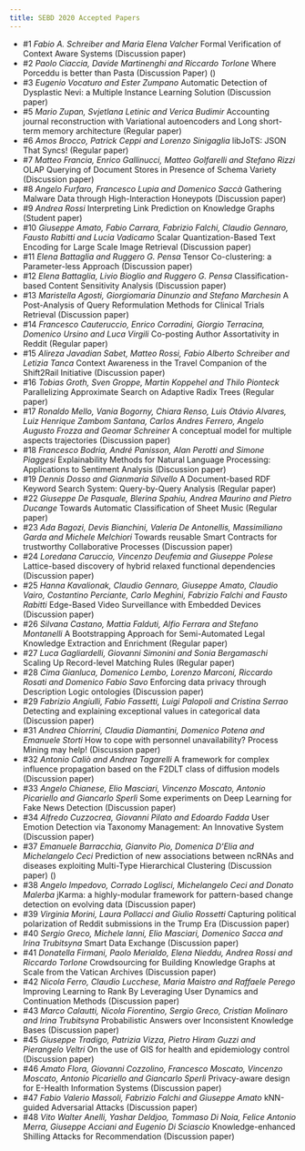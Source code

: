 ```yaml
---
title: SEBD 2020 Accepted Papers
---
```



 - &num;1 *Fabio A. Schreiber and Maria Elena Valcher* Formal Verification of Context Aware Systems (Discussion paper)
 - &num;2 *Paolo Ciaccia, Davide Martinenghi and Riccardo Torlone* Where Porceddu is better than Pasta (Discussion Paper) ()
 - &num;3 *Eugenio Vocaturo and Ester Zumpano* Automatic Detection of Dysplastic Nevi: a Multiple Instance Learning Solution (Discussion paper)
 - &num;5 *Mario Zupan, Svjetlana Letinic and Verica Budimir* Accounting journal reconstruction with Variational autoencoders and Long short-term memory architecture (Regular paper)
 - &num;6 *Amos Brocco, Patrick Ceppi and Lorenzo Sinigaglia* libJoTS: JSON That Syncs! (Regular paper)
 - &num;7 *Matteo Francia, Enrico Gallinucci, Matteo Golfarelli and Stefano Rizzi* OLAP Querying of Document Stores in Presence of Schema Variety (Discussion paper)
 - &num;8 *Angelo Furfaro, Francesco Lupia and Domenico Saccà* Gathering Malware Data through High-Interaction Honeypots (Discussion paper)
 - &num;9 *Andrea Rossi* Interpreting Link Prediction on Knowledge Graphs (Student paper)
 - &num;10 *Giuseppe Amato, Fabio Carrara, Fabrizio Falchi, Claudio Gennaro, Fausto Rabitti and Lucia Vadicamo* Scalar Quantization-Based Text Encoding for Large Scale Image Retrieval (Discussion paper)
 - &num;11 *Elena Battaglia and Ruggero G. Pensa* Tensor Co-clustering: a Parameter-less Approach (Discussion paper)
 - &num;12 *Elena Battaglia, Livio Bioglio and Ruggero G. Pensa* Classification-based Content Sensitivity Analysis (Discussion paper)
 - &num;13 *Maristella Agosti, Giorgiomaria Dinunzio and Stefano Marchesin* A Post-Analysis of Query Reformulation Methods for Clinical Trials Retrieval (Discussion paper)
 - &num;14 *Francesco Cauteruccio, Enrico Corradini, Giorgio Terracina, Domenico Ursino and Luca Virgili* Co-posting Author Assortativity in Reddit (Regular paper)
 - &num;15 *Alireza Javadian Sabet, Matteo Rossi, Fabio Alberto Schreiber and Letizia Tanca* Context Awareness in the Travel Companion of the Shift2Rail Initiative (Discussion paper)
 - &num;16 *Tobias Groth, Sven Groppe, Martin Koppehel and Thilo Pionteck* Parallelizing Approximate Search on Adaptive Radix Trees (Regular paper)
 - &num;17 *Ronaldo Mello, Vania Bogorny, Chiara Renso, Luis Otávio Alvares, Luiz Henrique Zambom Santana, Carlos Andres Ferrero, Angelo Augusto Frozza and Geomar Schreiner* A conceptual model for multiple aspects trajectories (Discussion paper)
 - &num;18 *Francesco Bodria, André Panisson, Alan Perotti and Simone Piaggesi* Explainability Methods for Natural Language Processing: Applications to Sentiment Analysis (Discussion paper)
 - &num;19 *Dennis Dosso and Gianmaria Silvello* A Document-based RDF Keyword Search System: Query-by-Query Analysis (Regular paper)
 - &num;22 *Giuseppe De Pasquale, Blerina Spahiu, Andrea Maurino and Pietro Ducange* Towards Automatic Classification of Sheet Music (Regular paper)
 - &num;23 *Ada Bagozi, Devis Bianchini, Valeria De Antonellis, Massimiliano Garda and Michele Melchiori* Towards reusable Smart Contracts for trustworthy Collaborative Processes (Discussion paper)
 - &num;24 *Loredana Caruccio, Vincenzo Deufemia and Giuseppe Polese* Lattice-based discovery of hybrid relaxed functional dependencies (Discussion paper)
 - &num;25 *Hanna Kavalionak, Claudio Gennaro, Giuseppe Amato, Claudio Vairo, Costantino Perciante, Carlo Meghini, Fabrizio Falchi and Fausto Rabitti* Edge-Based Video Surveillance with Embedded Devices (Discussion paper)
 - &num;26 *Silvana Castano, Mattia Falduti, Alfio Ferrara and Stefano Montanelli* A Bootstrapping Approach for Semi-Automated Legal Knowledge Extraction and Enrichment (Regular paper)
 - &num;27 *Luca Gagliardelli, Giovanni Simonini and Sonia Bergamaschi* Scaling Up Record-level Matching Rules (Regular paper)
 - &num;28 *Cima Gianluca, Domenico Lembo, Lorenzo Marconi, Riccardo Rosati and Domenico Fabio Savo* Enforcing data privacy through Description Logic ontologies (Discussion paper)
 - &num;29 *Fabrizio Angiulli, Fabio Fassetti, Luigi Palopoli and Cristina Serrao* Detecting and explaining exceptional values in categorical data (Discussion paper)
 - &num;31 *Andrea Chiorrini, Claudia Diamantini, Domenico Potena and Emanuele Storti* How to cope with personnel unavailability? Process Mining may help! (Discussion paper)
 - &num;32 *Antonio Caliò and Andrea Tagarelli* A framework for complex influence propagation based on the F2DLT class of diffusion models (Discussion paper)
 - &num;33 *Angelo Chianese, Elio Masciari, Vincenzo Moscato, Antonio Picariello and Giancarlo Sperlì* Some experiments on Deep Learning for Fake News Detection (Discussion paper)
 - &num;34 *Alfredo Cuzzocrea, Giovanni Pilato and Edoardo Fadda* User Emotion Detection via Taxonomy Management: An Innovative System (Discussion paper)
 - &num;37 *Emanuele Barracchia, Gianvito Pio, Domenica D'Elia and Michelangelo Ceci* Prediction of new associations between ncRNAs and diseases exploiting Multi-Type Hierarchical Clustering (Discussion paper) ()
 - &num;38 *Angelo Impedovo, Corrado Loglisci, Michelangelo Ceci and Donato Malerba* jKarma: a highly-modular framework for pattern-based change detection on evolving data (Discussion paper)
 - &num;39 *Virginia Morini, Laura Pollacci and Giulio Rossetti* Capturing political polarization of Reddit submissions in the Trump Era (Discussion paper)
 - &num;40 *Sergio Greco, Michele Ianni, Elio Masciari, Domenico Sacca and Irina Trubitsyna* Smart Data Exchange (Discussion paper)
 - &num;41 *Donatella Firmani, Paolo Merialdo, Elena Nieddu, Andrea Rossi and Riccardo Torlone* Crowdsourcing for Building Knowledge Graphs at Scale from the Vatican Archives (Discussion paper)
 - &num;42 *Nicola Ferro, Claudio Lucchese, Maria Maistro and Raffaele Perego* Improving Learning to Rank By Leveraging User Dynamics and Continuation Methods (Discussion paper)
 - &num;43 *Marco Calautti, Nicola Fiorentino, Sergio Greco, Cristian Molinaro and Irina Trubitsyna* Probabilistic Answers over Inconsistent Knowledge Bases (Discussion paper)
 - &num;45 *Giuseppe Tradigo, Patrizia Vizza, Pietro Hiram Guzzi and Pierangelo Veltri* On the use of GIS for health and epidemiology control (Discussion paper)
 - &num;46 *Amato Flora, Giovanni Cozzolino, Francesco Moscato, Vincenzo Moscato, Antonio Picariello and Giancarlo Sperlì* Privacy-aware design for E-Health Information Systems (Discussion paper)
 - &num;47 *Fabio Valerio Massoli, Fabrizio Falchi and Giuseppe Amato* kNN-guided Adversarial Attacks (Discussion paper)
 - &num;48 *Vito Walter Anelli, Yashar Deldjoo, Tommaso Di Noia, Felice Antonio Merra, Giuseppe Acciani and Eugenio Di Sciascio* Knowledge-enhanced Shilling Attacks for Recommendation (Discussion paper)
